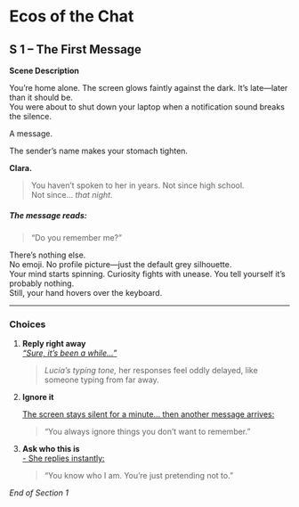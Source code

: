 # Ecos of the Chat  
## S 1 – The First Message

**Scene Description**

You’re home alone. The screen glows faintly against the dark. It’s late—later than it should be.  
You were about to shut down your laptop when a notification sound breaks the silence.

A message.

The sender’s name makes your stomach tighten.

 **Clara.**

>You haven’t spoken to her in years. Not since high school.  
Not since… *that night.*

##### The message reads:

> “Do you remember me?”

There’s nothing else.  
No emoji. No profile picture—just the default grey silhouette.  
Your mind starts spinning. Curiosity fights with unease. You tell yourself it’s probably nothing.  
Still, your hand hovers over the keyboard.

---

###  Choices

1. **Reply right away**  
   [_“Sure, it’s been a while...”_](/Final%20Proyect/section2_nights.md)  
   > *Lucía’s typing tone,* her responses feel oddly delayed, like someone typing from far away.

2. **Ignore it** 

   [The screen stays silent for a minute… then another message arrives: ](/Final%20Proyect/section3A_confession.md)
     > “You always ignore things you don’t want to remember.”

3. **Ask who this is**  
   [- She replies instantly:  ](/Final%20Proyect/section2B_nights.md)
     > “You know who I am. You’re just pretending not to.”



*End of Section 1*
